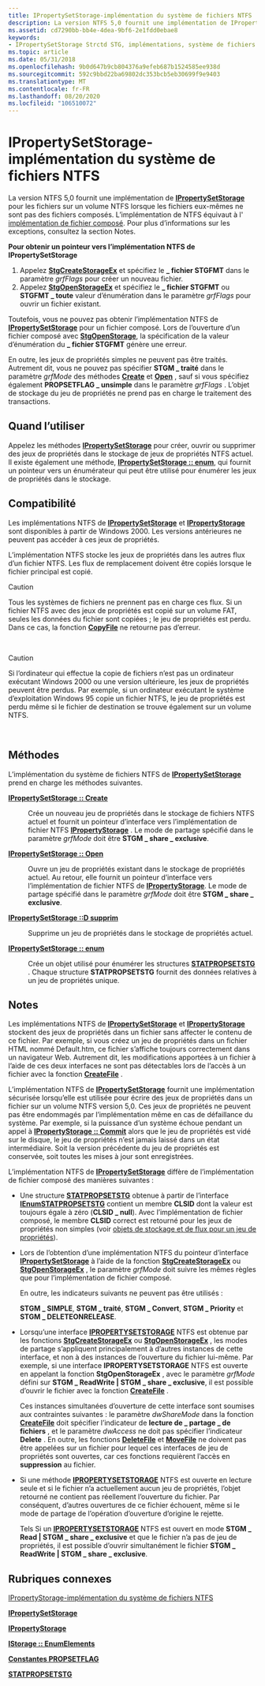 ```yaml
---
title: IPropertySetStorage-implémentation du système de fichiers NTFS
description: La version NTFS 5,0 fournit une implémentation de IPropertySetStorage pour les fichiers sur un volume NTFS lorsque les fichiers eux-mêmes ne sont pas des fichiers composés.
ms.assetid: cd7290bb-bb4e-4dea-9bf6-2e1fdd0ebae8
keywords:
- IPropertySetStorage Strctd STG, implémentations, système de fichiers NTFS
ms.topic: article
ms.date: 05/31/2018
ms.openlocfilehash: 9b0d647b9cb804376a9efeb687b1524585ee938d
ms.sourcegitcommit: 592c9bbd22ba69802dc353bcb5eb30699f9e9403
ms.translationtype: MT
ms.contentlocale: fr-FR
ms.lasthandoff: 08/20/2020
ms.locfileid: "106510072"
---
```

# <a name="ipropertysetstorage-ntfs-file-system-implementation"></a>IPropertySetStorage-implémentation du système de fichiers NTFS

La version NTFS 5,0 fournit une implémentation de [**IPropertySetStorage**](/windows/desktop/api/Propidl/nn-propidl-ipropertysetstorage) pour les fichiers sur un volume NTFS lorsque les fichiers eux-mêmes ne sont pas des fichiers composés. L’implémentation de NTFS équivaut à l' [implémentation de fichier composé](ipropertysetstorage-compound-file-implementation.md). Pour plus d’informations sur les exceptions, consultez la section Notes.

**Pour obtenir un pointeur vers l’implémentation NTFS de IPropertySetStorage**

1.  Appelez [**StgCreateStorageEx**](/windows/desktop/api/coml2api/nf-coml2api-stgcreatestorageex) et spécifiez le **\_ fichier STGFMT** dans le paramètre *grfFlags* pour créer un nouveau fichier.
2.  Appelez [**StgOpenStorageEx**](/windows/desktop/api/coml2api/nf-coml2api-stgopenstorageex) et spécifiez le **\_ fichier STGFMT** ou **STGFMT \_ toute** valeur d’énumération dans le paramètre *grfFlags* pour ouvrir un fichier existant.

Toutefois, vous ne pouvez pas obtenir l’implémentation NTFS de [**IPropertySetStorage**](/windows/desktop/api/Propidl/nn-propidl-ipropertysetstorage) pour un fichier composé. Lors de l’ouverture d’un fichier composé avec [**StgOpenStorage**](/windows/desktop/api/coml2api/nf-coml2api-stgopenstorage), la spécification de la valeur d’énumération du **\_ fichier STGFMT** génère une erreur.

En outre, les jeux de propriétés simples ne peuvent pas être traités. Autrement dit, vous ne pouvez pas spécifier **STGM \_ traité** dans le paramètre *grfMode* des méthodes [**Create**](/windows/desktop/api/Propidl/nf-propidl-ipropertysetstorage-create) et [**Open**](/windows/desktop/api/Propidl/nf-propidl-ipropertysetstorage-open) , sauf si vous spécifiez également **PROPSETFLAG \_ unsimple** dans le paramètre *grfFlags* . L’objet de stockage du jeu de propriétés ne prend pas en charge le traitement des transactions.

## <a name="when-to-use"></a>Quand l’utiliser

Appelez les méthodes [**IPropertySetStorage**](/windows/desktop/api/Propidl/nn-propidl-ipropertysetstorage) pour créer, ouvrir ou supprimer des jeux de propriétés dans le stockage de jeux de propriétés NTFS actuel. Il existe également une méthode, [**IPropertySetStorage :: enum**](/windows/desktop/api/Propidl/nf-propidl-ipropertysetstorage-enum), qui fournit un pointeur vers un énumérateur qui peut être utilisé pour énumérer les jeux de propriétés dans le stockage.

## <a name="compatibility"></a>Compatibilité

Les implémentations NTFS de [**IPropertySetStorage**](/windows/desktop/api/Propidl/nn-propidl-ipropertysetstorage) et [**IPropertyStorage**](/windows/desktop/api/Propidl/nn-propidl-ipropertystorage) sont disponibles à partir de Windows 2000. Les versions antérieures ne peuvent pas accéder à ces jeux de propriétés.

L’implémentation NTFS stocke les jeux de propriétés dans les autres flux d’un fichier NTFS. Les flux de remplacement doivent être copiés lorsque le fichier principal est copié.

> [!Caution]  
> Tous les systèmes de fichiers ne prennent pas en charge ces flux. Si un fichier NTFS avec des jeux de propriétés est copié sur un volume FAT, seules les données du fichier sont copiées ; le jeu de propriétés est perdu. Dans ce cas, la fonction [**CopyFile**](/windows/desktop/api/winbase/nf-winbase-copyfile) ne retourne pas d’erreur.

 

> [!Caution]  
> Si l’ordinateur qui effectue la copie de fichiers n’est pas un ordinateur exécutant Windows 2000 ou une version ultérieure, les jeux de propriétés peuvent être perdus. Par exemple, si un ordinateur exécutant le système d’exploitation Windows 95 copie un fichier NTFS, le jeu de propriétés est perdu même si le fichier de destination se trouve également sur un volume NTFS.

 

## <a name="methods"></a>Méthodes

L’implémentation du système de fichiers NTFS de [**IPropertySetStorage**](/windows/desktop/api/Propidl/nn-propidl-ipropertysetstorage) prend en charge les méthodes suivantes.

<dl> <dt>

<span id="IPropertySetStorage__Create"></span><span id="ipropertysetstorage__create"></span><span id="IPROPERTYSETSTORAGE__CREATE"></span>[**IPropertySetStorage :: Create**](/windows/desktop/api/Propidl/nf-propidl-ipropertysetstorage-create)
</dt> <dd>

Crée un nouveau jeu de propriétés dans le stockage de fichiers NTFS actuel et fournit un pointeur d’interface vers l’implémentation de fichier NTFS [**IPropertyStorage**](/windows/desktop/api/Propidl/nn-propidl-ipropertystorage) . Le mode de partage spécifié dans le paramètre *grfMode* doit être **STGM \_ share \_ exclusive**.

</dd> <dt>

<span id="IPropertySetStorage__Open"></span><span id="ipropertysetstorage__open"></span><span id="IPROPERTYSETSTORAGE__OPEN"></span>[**IPropertySetStorage :: Open**](/windows/desktop/api/Propidl/nf-propidl-ipropertysetstorage-open)
</dt> <dd>

Ouvre un jeu de propriétés existant dans le stockage de propriétés actuel. Au retour, elle fournit un pointeur d’interface vers l’implémentation de fichier NTFS de [**IPropertyStorage**](/windows/desktop/api/Propidl/nn-propidl-ipropertystorage). Le mode de partage spécifié dans le paramètre *grfMode* doit être **STGM \_ share \_ exclusive**.

</dd> <dt>

<span id="IPropertySetStorage__Delete"></span><span id="ipropertysetstorage__delete"></span><span id="IPROPERTYSETSTORAGE__DELETE"></span>[**IPropertySetStorage ::D supprim**](/windows/desktop/api/Propidl/nf-propidl-ipropertysetstorage-delete)
</dt> <dd>

Supprime un jeu de propriétés dans le stockage de propriétés actuel.

</dd> <dt>

<span id="IPropertySetStorage__Enum"></span><span id="ipropertysetstorage__enum"></span><span id="IPROPERTYSETSTORAGE__ENUM"></span>[**IPropertySetStorage :: enum**](/windows/desktop/api/Propidl/nf-propidl-ipropertysetstorage-enum)
</dt> <dd>

Crée un objet utilisé pour énumérer les structures [**STATPROPSETSTG**](/windows/win32/api/propidlbase/nn-propidlbase-ienumstatpropsetstg) . Chaque structure **STATPROPSETSTG** fournit des données relatives à un jeu de propriétés unique.

</dd> </dl>

## <a name="remarks"></a>Notes

Les implémentations NTFS de [**IPropertySetStorage**](/windows/desktop/api/Propidl/nn-propidl-ipropertysetstorage) et [**IPropertyStorage**](/windows/desktop/api/Propidl/nn-propidl-ipropertystorage) stockent des jeux de propriétés dans un fichier sans affecter le contenu de ce fichier. Par exemple, si vous créez un jeu de propriétés dans un fichier HTML nommé Default.htm, ce fichier s’affiche toujours correctement dans un navigateur Web. Autrement dit, les modifications apportées à un fichier à l’aide de ces deux interfaces ne sont pas détectables lors de l’accès à un fichier avec la fonction [**CreateFile**](/windows/desktop/api/fileapi/nf-fileapi-createfilea) .

L’implémentation NTFS de [**IPropertySetStorage**](/windows/desktop/api/Propidl/nn-propidl-ipropertysetstorage) fournit une implémentation sécurisée lorsqu’elle est utilisée pour écrire des jeux de propriétés dans un fichier sur un volume NTFS version 5,0. Ces jeux de propriétés ne peuvent pas être endommagés par l’implémentation même en cas de défaillance du système. Par exemple, si la puissance d’un système échoue pendant un appel à [**IPropertyStorage :: Commit**](/windows/desktop/api/Propidl/nf-propidl-ipropertystorage-commit) alors que le jeu de propriétés est vidé sur le disque, le jeu de propriétés n’est jamais laissé dans un état intermédiaire. Soit la version précédente du jeu de propriétés est conservée, soit toutes les mises à jour sont enregistrées.

L’implémentation NTFS de [**IPropertySetStorage**](/windows/desktop/api/Propidl/nn-propidl-ipropertysetstorage) diffère de l’implémentation de fichier composé des manières suivantes :

-   Une structure [**STATPROPSETSTG**](/windows/win32/api/propidlbase/nn-propidlbase-ienumstatpropsetstg) obtenue à partir de l’interface [**IEnumSTATPROPSETSTG**](/windows/win32/api/propidlbase/nn-propidlbase-ienumstatpropsetstg) contient un membre **CLSID** dont la valeur est toujours égale à zéro (**CLSID \_ null**). Avec l’implémentation de fichier composé, le membre **CLSID** correct est retourné pour les jeux de propriétés non simples (voir [objets de stockage et de flux pour un jeu de propriétés](storage-vs--stream-for-a-property-set.md)).
-   Lors de l’obtention d’une implémentation NTFS du pointeur d’interface [**IPropertySetStorage**](/windows/desktop/api/Propidl/nn-propidl-ipropertysetstorage) à l’aide de la fonction [**StgCreateStorageEx**](/windows/desktop/api/coml2api/nf-coml2api-stgcreatestorageex) ou [**StgOpenStorageEx**](/windows/desktop/api/coml2api/nf-coml2api-stgopenstorageex) , le paramètre *grfMode* doit suivre les mêmes règles que pour l’implémentation de fichier composé.

    En outre, les indicateurs suivants ne peuvent pas être utilisés :

    **STGM \_ SIMPLE**, **STGM \_ traité**, **STGM \_ Convert**, **STGM \_ Priority** et **STGM \_ DELETEONRELEASE**.

-   Lorsqu’une interface [**IPROPERTYSETSTORAGE**](/windows/desktop/api/Propidl/nn-propidl-ipropertysetstorage) NTFS est obtenue par les fonctions [**StgCreateStorageEx**](/windows/desktop/api/coml2api/nf-coml2api-stgcreatestorageex) ou [**StgOpenStorageEx**](/windows/desktop/api/coml2api/nf-coml2api-stgopenstorageex) , les modes de partage s’appliquent principalement à d’autres instances de cette interface, et non à des instances de l’ouverture du fichier lui-même. Par exemple, si une interface **IPROPERTYSETSTORAGE** NTFS est ouverte en appelant la fonction **StgOpenStorageEx** , avec le paramètre *grfMode* défini sur **STGM \_ ReadWrite \| STGM \_ share \_ exclusive**, il est possible d’ouvrir le fichier avec la fonction [**CreateFile**](/windows/desktop/api/fileapi/nf-fileapi-createfilea) .

    Ces instances simultanées d’ouverture de cette interface sont soumises aux contraintes suivantes : le paramètre *dwShareMode* dans la fonction [**CreateFile**](/windows/desktop/api/fileapi/nf-fileapi-createfilea) doit spécifier l’indicateur de **lecture de \_ partage \_ de fichiers** , et le paramètre *dwAccess* ne doit pas spécifier l’indicateur **Delete** . En outre, les fonctions [**DeleteFile**](/windows/desktop/api/fileapi/nf-fileapi-deletefilea) et [**MoveFile**](/windows/desktop/api/winbase/nf-winbase-movefile) ne doivent pas être appelées sur un fichier pour lequel ces interfaces de jeu de propriétés sont ouvertes, car ces fonctions requièrent l’accès en **suppression** au fichier.

-   Si une méthode [**IPROPERTYSETSTORAGE**](/windows/desktop/api/Propidl/nn-propidl-ipropertysetstorage) NTFS est ouverte en lecture seule et si le fichier n’a actuellement aucun jeu de propriétés, l’objet retourné ne contient pas réellement l’ouverture du fichier. Par conséquent, d’autres ouvertures de ce fichier échouent, même si le mode de partage de l’opération d’ouverture d’origine le rejette.

    Tels Si un [**IPROPERTYSETSTORAGE**](/windows/desktop/api/Propidl/nn-propidl-ipropertysetstorage) NTFS est ouvert en mode **STGM \_ Read \| STGM \_ share \_ exclusive** et que le fichier n’a pas de jeu de propriétés, il est possible d’ouvrir simultanément le fichier **STGM \_ ReadWrite \| STGM \_ share \_ exclusive**.

## <a name="related-topics"></a>Rubriques connexes

<dl> <dt>

[IPropertyStorage-implémentation du système de fichiers NTFS](ipropertystorage-ntfs-file-system-implementation.md)
</dt> <dt>

[**IPropertySetStorage**](/windows/desktop/api/Propidl/nn-propidl-ipropertysetstorage)
</dt> <dt>

[**IPropertyStorage**](/windows/desktop/api/Propidl/nn-propidl-ipropertystorage)
</dt> <dt>

[**IStorage :: EnumElements**](/windows/desktop/api/Objidl/nf-objidl-istorage-enumelements)
</dt> <dt>

[**Constantes PROPSETFLAG**](propsetflag-constants.md)
</dt> <dt>

[**STATPROPSETSTG**](/windows/win32/api/propidlbase/nn-propidlbase-ienumstatpropsetstg)
</dt> </dl>

 

 
